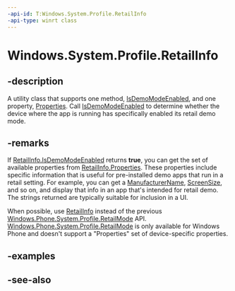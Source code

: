 ```yaml
---
-api-id: T:Windows.System.Profile.RetailInfo
-api-type: winrt class
---
```


<!-- Class syntax.
public class RetailInfo 
-->

# Windows.System.Profile.RetailInfo

## -description
A utility class that supports one method, [IsDemoModeEnabled](retailinfo_isdemomodeenabled.md), and one property, [Properties](retailinfo_properties.md). Call [IsDemoModeEnabled](retailinfo_isdemomodeenabled.md) to determine whether the device where the app is running has specifically enabled its retail demo mode.

## -remarks
If [RetailInfo.IsDemoModeEnabled](retailinfo_isdemomodeenabled.md) returns **true**, you can get the set of available properties from [RetailInfo.Properties](retailinfo_properties.md). These properties include specific information that is useful for pre-installed demo apps that run in a retail setting. For example, you can get a [ManufacturerName](knownretailinfoproperties_manufacturername.md), [ScreenSize](knownretailinfoproperties_screensize.md), and so on, and display that info in an app that's intended for retail demo. The strings returned are typically suitable for inclusion in a UI.

When possible, use [RetailInfo](retailinfo.md) instead of the previous [Windows.Phone.System.Profile.RetailMode](../windows.phone.system.profile/retailmode.md) API. [Windows.Phone.System.Profile.RetailMode](../windows.phone.system.profile/retailmode.md) is only available for Windows Phone and doesn't support a "Properties" set of device-specific properties.

## -examples

## -see-also
